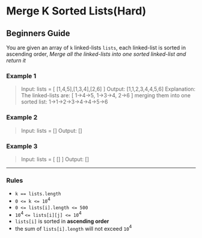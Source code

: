 # Merge K Sorted Lists(Hard)

## Beginners Guide

You are given an array of `k` linked-lists `lists`, each linked-list is sorted in ascending order, *Merge all the linked-lists into one sorted linked-list and return it*

### Example 1

> Input: lists = [ [1,4,5],[1,3,4],[2,6] ]
> Output: [1,1,2,3,4,4,5,6]
> Explanation: The linked-lists are:
> [
    1->4->5,
    1->3->4,
    2->6
> ]
> merging them into one sorted list:
> 1->1->2->3->4->4->5->6

### Example 2

> Input: lists = []
> Output: []

### Example 3

> Input: lists = [ [] ]
> Output: []

---

### Rules

* `k == lists.length`
* `0 <= k <= 10`$^4$
* `0 <= lists[i].length <= 500`
* `10`$^4$ `<= lists[i][j] <= 10`$^4$
* `lists[i]` is sorted in **ascending order**
* the sum of `lists[i].length` will not exceed `10`$^4$
